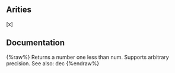 ## Arities
[x]

## Documentation
{%raw%}
Returns a number one less than num. Supports arbitrary precision.
  See also: dec
{%endraw%}
